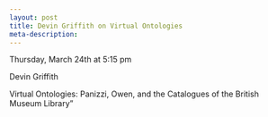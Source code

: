 ```yaml
--- 
layout: post
title: Devin Griffith on Virtual Ontologies
meta-description:
--- 
```


Thursday, March 24th at 5:15 pm 

Devin Griffith 

Virtual Ontologies: Panizzi, Owen, and the Catalogues of the British Museum Library” 